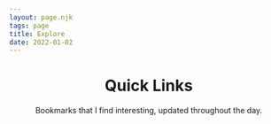 ```yaml
---
layout: page.njk
tags: page
title: Explore
date: 2022-01-02
---
```


<header>
  <h1>Quick Links</h1>
  <p>
    Bookmarks that I find interesting, updated throughout the day.
  </p>
</header>

<section class="readable-width">
  <div id="app" class="link-blog"></div>
</section>
